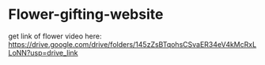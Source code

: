 # Flower-gifting-website
get link of flower video  here:
https://drive.google.com/drive/folders/145zZsBTqohsCSvaER34eV4kMcRxLLoNN?usp=drive_link
